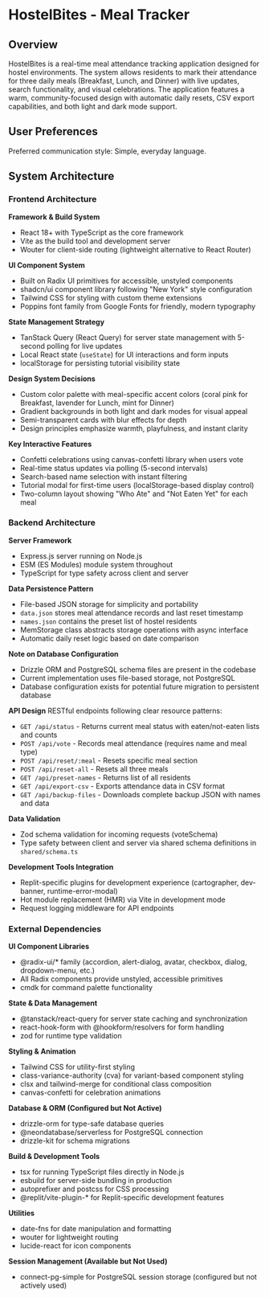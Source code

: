 # HostelBites - Meal Tracker

## Overview

HostelBites is a real-time meal attendance tracking application designed for hostel environments. The system allows residents to mark their attendance for three daily meals (Breakfast, Lunch, and Dinner) with live updates, search functionality, and visual celebrations. The application features a warm, community-focused design with automatic daily resets, CSV export capabilities, and both light and dark mode support.

## User Preferences

Preferred communication style: Simple, everyday language.

## System Architecture

### Frontend Architecture

**Framework & Build System**
- React 18+ with TypeScript as the core framework
- Vite as the build tool and development server
- Wouter for client-side routing (lightweight alternative to React Router)

**UI Component System**
- Built on Radix UI primitives for accessible, unstyled components
- shadcn/ui component library following "New York" style configuration
- Tailwind CSS for styling with custom theme extensions
- Poppins font family from Google Fonts for friendly, modern typography

**State Management Strategy**
- TanStack Query (React Query) for server state management with 5-second polling for live updates
- Local React state (`useState`) for UI interactions and form inputs
- localStorage for persisting tutorial visibility state

**Design System Decisions**
- Custom color palette with meal-specific accent colors (coral pink for Breakfast, lavender for Lunch, mint for Dinner)
- Gradient backgrounds in both light and dark modes for visual appeal
- Semi-transparent cards with blur effects for depth
- Design principles emphasize warmth, playfulness, and instant clarity

**Key Interactive Features**
- Confetti celebrations using canvas-confetti library when users vote
- Real-time status updates via polling (5-second intervals)
- Search-based name selection with instant filtering
- Tutorial modal for first-time users (localStorage-based display control)
- Two-column layout showing "Who Ate" and "Not Eaten Yet" for each meal

### Backend Architecture

**Server Framework**
- Express.js server running on Node.js
- ESM (ES Modules) module system throughout
- TypeScript for type safety across client and server

**Data Persistence Pattern**
- File-based JSON storage for simplicity and portability
- `data.json` stores meal attendance records and last reset timestamp
- `names.json` contains the preset list of hostel residents
- MemStorage class abstracts storage operations with async interface
- Automatic daily reset logic based on date comparison

**Note on Database Configuration**
- Drizzle ORM and PostgreSQL schema files are present in the codebase
- Current implementation uses file-based storage, not PostgreSQL
- Database configuration exists for potential future migration to persistent database

**API Design**
RESTful endpoints following clear resource patterns:
- `GET /api/status` - Returns current meal status with eaten/not-eaten lists and counts
- `POST /api/vote` - Records meal attendance (requires name and meal type)
- `POST /api/reset/:meal` - Resets specific meal section
- `POST /api/reset-all` - Resets all three meals
- `GET /api/preset-names` - Returns list of all residents
- `GET /api/export-csv` - Exports attendance data in CSV format
- `GET /api/backup-files` - Downloads complete backup JSON with names and data

**Data Validation**
- Zod schema validation for incoming requests (voteSchema)
- Type safety between client and server via shared schema definitions in `shared/schema.ts`

**Development Tools Integration**
- Replit-specific plugins for development experience (cartographer, dev-banner, runtime-error-modal)
- Hot module replacement (HMR) via Vite in development mode
- Request logging middleware for API endpoints

### External Dependencies

**UI Component Libraries**
- @radix-ui/* family (accordion, alert-dialog, avatar, checkbox, dialog, dropdown-menu, etc.)
- All Radix components provide unstyled, accessible primitives
- cmdk for command palette functionality

**State & Data Management**
- @tanstack/react-query for server state caching and synchronization
- react-hook-form with @hookform/resolvers for form handling
- zod for runtime type validation

**Styling & Animation**
- Tailwind CSS for utility-first styling
- class-variance-authority (cva) for variant-based component styling
- clsx and tailwind-merge for conditional class composition
- canvas-confetti for celebration animations

**Database & ORM (Configured but Not Active)**
- drizzle-orm for type-safe database queries
- @neondatabase/serverless for PostgreSQL connection
- drizzle-kit for schema migrations

**Build & Development Tools**
- tsx for running TypeScript files directly in Node.js
- esbuild for server-side bundling in production
- autoprefixer and postcss for CSS processing
- @replit/vite-plugin-* for Replit-specific development features

**Utilities**
- date-fns for date manipulation and formatting
- wouter for lightweight routing
- lucide-react for icon components

**Session Management (Available but Not Used)**
- connect-pg-simple for PostgreSQL session storage (configured but not actively used)
